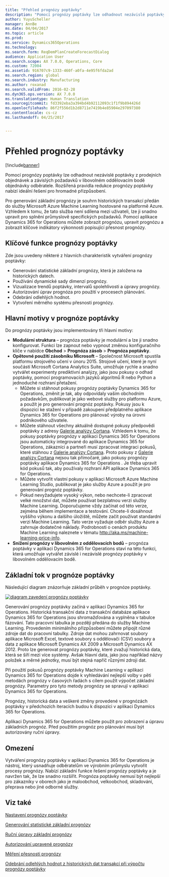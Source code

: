 ```yaml
---
title: "Přehled prognózy poptávky"
description: "Pomocí prognózy poptávky lze odhadnout nezávislé poptávky z prodejních objednávek a závislých požadavků v libovolném oddělovacím bodě objednávky odběratele. Rozšířená pravidla redukce prognózy poptávky nabízí ideální řešení pro hromadné přizpůsobení."
author: YuyuScheller
manager: AnnBe
ms.date: 04/04/2017
ms.topic: article
ms.prod: 
ms.service: Dynamics365Operations
ms.technology: 
ms.search.form: ReqDemPlanCreateForecastDialog
audience: Application User
ms.search.scope: AX 7.0.0, Operations, Core
ms.custom: 72004
ms.assetid: 916707c9-1333-460f-a0fa-4e95f6fda2ad
ms.search.region: global
ms.search.industry: Manufacturing
ms.author: roxanad
ms.search.validFrom: 2016-02-28
ms.dyn365.ops.version: AX 7.0.0
ms.translationtype: Human Translation
ms.sourcegitcommit: fd3392eba3a394bd4b92112093c1f1f9b894426d
ms.openlocfilehash: 86f2f556d1b2d8711e7419b4e85904e297097380
ms.contentlocale: cs-cz
ms.lasthandoff: 04/25/2017


---
```


# <a name="demand-forecasting-overview"></a>Přehled prognózy poptávky

[!include[banner](../includes/banner.md)]


Pomocí prognózy poptávky lze odhadnout nezávislé poptávky z prodejních objednávek a závislých požadavků v libovolném oddělovacím bodě objednávky odběratele. Rozšířená pravidla redukce prognózy poptávky nabízí ideální řešení pro hromadné přizpůsobení.

Pro generování základní prognózy je souhrn historických transakcí předán do služby Microsoft Azure Machine Learning hostované na platformě Azure. Vzhledem k tomu, že tato služba není sdílena mezi uživateli, lze ji snadno upravit pro splnění průmyslově specifických požadavků. Pomocí aplikace Dynamics 365 for Operations můžete zobrazit prognózu, upravit prognózu a zobrazit klíčové indikátory výkonnosti popisující přesnost prognózy.

## <a name="key-features-of-demand-forecasting"></a>Klíčové funkce prognózy poptávky
Zde jsou uvedeny některé z hlavních charakteristik vytváření prognózy poptávky:

-   Generování statistické základní prognózy, která je založena na historických datech.
-   Používání dynamické sady dimenzí prognózy.
-   Vizualizace trendů poptávky, intervalů spolehlivosti a úpravy prognózy.
-   Autorizování úprav prognóza pro použití v procesech plánování.
-   Odebrání odlehlých hodnot.
-   Vytvoření měrného systému přesnosti prognózy.

## <a name="major-themes-in-demand-forecasting"></a>Hlavní motivy v prognóze poptávky
Do prognózy poptávky jsou implementovány tři hlavní motivy:

-   **Modulární struktura** – prognóza poptávky je modulární a lze ji snadno konfigurovat. Funkci lze zapnout nebo vypnout změnou konfiguračního klíče v nabídce **Obchod** &gt; **Prognóza zásob** &gt; **Prognóza poptávky**.
-   **Opětovné použití zásobníku Microsoft** – Společnost Microsoft spustila platformu strojového učení v únoru 2015. Strojové učení, které je nyní součástí Microsoft Cortana Analytics Suite, umožňuje rychle a snadno vytvářet experimenty prediktivní analýzy, jako jsou pokusy o odhad poptávky, pomocí programovacích jazyků algoritmů R nebo Python a jednoduché rozhraní přetažení.
    -   Můžete si stáhnout pokusy prognózy poptávky Dynamics 365 for Operations, změnit je tak, aby odpovídaly vašim obchodním požadavkům, publikovat je jako webové služby pro platformu Azure, a použít je pro generování prognóz poptávky. Pokusy jsou k dispozici ke stažení v případě zakoupení předplatného aplikace Dynamics 365 for Operations pro plánovač výroby na úrovni podnikového uživatele.
    -   Můžete stáhnout všechny aktuálně dostupné pokusy předpovědi poptávky z adresy [Galerie analýzy Cortana](https://gallery.cortanaanalytics.com/). Vzhledem k tomu, že pokusy poptávky prognózy v aplikaci Dynamics 365 for Operations jsou automaticky integrované do aplikace Dynamics 365 for Operations, zákazníci a partneři musí zpracovat integraci pokusů, které stáhnou z [Galerie analýzy Cortana](https://gallery.cortanaanalytics.com/). Proto pokusy z [Galerie analýzy Cortana](https://gallery.cortanaanalytics.com/) nejsou tak přímočaré, jako pokusy prognózy poptávky aplikace Dynamics 365 for Operations . Je třeba upravit kód pokusů tak, aby používaly rozhraní API aplikace Dynamics 365 for Operations.
    -   Můžete vytvořit vlastní pokusy v aplikaci Microsoft Azure Machine Learning Studio, publikovat je jako služby Azure a použít je pro generování prognóz poptávky.
    -   Pokud nevyžadujete vysoký výkon, nebo nechcete-li zpracovat velké množství dat, můžete používat bezplatnou verzi služby Machine Learning. Doporučujeme vždy začínat od této verze, zejména během implementace a testování. Chcete-li dosáhnout vyššího výkonu a dalšího úložiště, můžete začít používat standardní verzi Machine Learning. Tato verze vyžaduje odběr služby Azure a zahrnuje dodatečné náklady. Podrobnosti o cenách produktu Machine Learning naleznete v tématu <http://aka.ms/machine-learning-price-info>.
-   **Snížení prognózy v libovolném z oddělovacích bodů** – prognóza poptávky v aplikaci Dynamics 365 for Operations staví na této funkci, která umožňuje vytvářet závislé i nezávislé prognózy poptávky v libovolném oddělovacím bodě.

## <a name="basic-flow-in-demand-forecasting"></a>Základní tok v prognóze poptávky
Následující diagram znázorňuje základní průběh v prognóze poptávky. 

[![diagram zavedení prognózy poptávky](./media/demand-forecasting-introduction.png)](./media/demand-forecasting-introduction.png)

Generování prognózy poptávky začíná v aplikaci Dynamics 365 for Operations. Historická transakční data z transakční databáze aplikace Dynamics 365 for Operations jsou shromažďována a vyplněna v tabulce fázování. Tato pracovní tabulka je později předána do služby Machine Learning. Provedením minimálního přizpůsobení můžete připojit různé zdroje dat do pracovní tabulky. Zdroje dat mohou zahrnovat soubory aplikace Microsoft Excel, textové soubory s oddělovači (CSV) soubory a data z aplikace Microsoft Dynamics AX 2009 a Microsoft Dynamics AX 2012. Proto lze generovat prognózy poptávky, které zvažují historická data, která se šíří mezi více systémy. Avšak hlavní data, jako jsou například názvy položek a měrné jednotky, musí být stejná napříč různými zdroji dat.

Při použití pokusů prognózy poptávky Machine Learning v aplikaci Dynamics 365 for Operations dojde k vyhledávání nejlepší volby v pěti metodách prognózy v časových řadách s cílem použít výpočet základní prognózy. Parametry pro tyto metody prognózy se spravují v aplikaci Dynamics 365 for Operations. 

Prognózy, historická data a veškeré změny provedené v prognózách poptávky v předchozích iteracích budou k dispozici v aplikaci Dynamics 365 for Operations. 

Aplikaci Dynamics 365 for Operations můžete použít pro zobrazení a úpravu základních prognóz. Před použitím prognóz pro plánování musí být autorizovány ruční úpravy.

## <a name="limitations"></a>Omezení
Vytváření prognózy poptávky v aplikaci Dynamics 365 for Operations je nástroj, který usnadňuje odběratelům ve výrobním průmyslu vytvořit procesy prognózy. Nabízí základní funkce řešení prognózy poptávky a je navržen tak, že lze snadno rozšířit. Prognóza poptávky nemusí být nejlepší pro zákazníky v oborech jako je maloobchod, velkoobchod, skladování, přeprava nebo jiné odborné služby.

<a name="see-also"></a>Viz také
--------

[Nastavení prognózy poptávky](demand-forecasting-setup.md)

[Generování statistické základní prognózy](generate-statistical-baseline-forecast.md)

[Ruční úpravy základní prognózy](manual-adjustments-baseline-forecast.md)

[Autorizování upravené prognózy](authorize-adjusted-forecast.md)

[Měření přesnosti prognózy](monitor-forecast-accuracy.md)

[Odebrání odlehlých hodnot z historických dat transakcí při výpočtu prognózy poptávky](remove-historical-outliers-calculating-demand-forecast.md)




